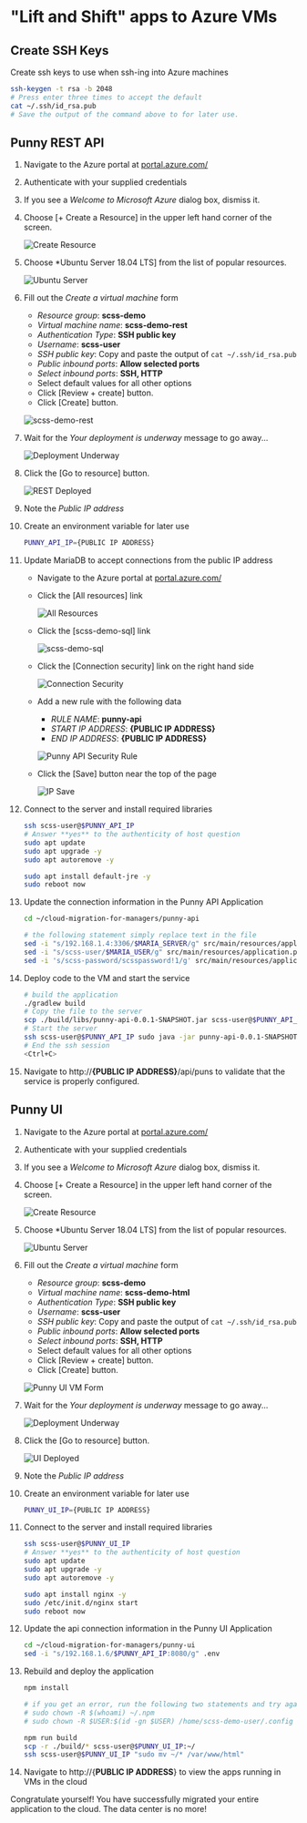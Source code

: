 # "Lift and Shift" apps to Azure VMs

## Create SSH Keys
 Create ssh keys to use when ssh-ing into Azure machines
``` bash
ssh-keygen -t rsa -b 2048
# Press enter three times to accept the default
cat ~/.ssh/id_rsa.pub
# Save the output of the command above to for later use.
```

## Punny REST API
1. Navigate to the Azure portal at
   [portal.azure.com/](https://portal.azure.com/)
1. Authenticate with your supplied credentials
1. If you see a *Welcome to Microsoft Azure* dialog box, dismiss it.
1. Choose [+ Create a Resource] in the upper left hand corner of the screen.

    ![Create Resource](./images/create-resource.png)

1. Choose *Ubuntu Server 18.04 LTS] from the list of popular resources.

    ![Ubuntu Server](./images/ubuntu-server.png)

1. Fill out the *Create a virtual machine* form
    - *Resource group*: **scss-demo**
    - *Virtual machine name*: **scss-demo-rest**
    - *Authentication Type*: **SSH public key**
    - *Username*: **scss-user**
    - *SSH public key*: Copy and paste the output of `cat ~/.ssh/id_rsa.pub`
    - *Public inbound ports*: **Allow selected ports**
    - *Select inbound ports*: **SSH, HTTP**
    - Select default values for all other options
    - Click [Review + create] button.
    - Click [Create] button.

    ![scss-demo-rest](./images/scss-demo-rest.png)

1. Wait for the *Your deployment is underway* message to go away...

    ![Deployment Underway](./images/rest-deploying.png)

1. Click the [Go to resource] button.

    ![REST Deployed](./images/rest-deployed.png)

1. Note the *Public IP address*
1. Create an environment variable for later use
    ```bash
    PUNNY_API_IP={PUBLIC IP ADDRESS}
    ```
1. Update MariaDB to accept connections from the public IP address
    - Navigate to the Azure portal at
        [portal.azure.com/](https://portal.azure.com/)
    - Click the [All resources] link 

        ![All Resources](./images/all-resources.png)

    - Click the [scss-demo-sql] link

        ![scss-demo-sql](./images/scss-demo-sql-api.png)

    - Click the [Connection security] link on the right hand side

        ![Connection Security](./images/connection-security.png)

    - Add a new rule with the following data
        * *RULE NAME*: **punny-api**
        * *START IP ADDRESS*: **{PUBLIC IP ADDRESS}**
        * *END IP ADDRESS*: **{PUBLIC IP ADDRESS}**

        ![Punny API Security Rule](./images/punny-api-sql-security.png)

    - Click the [Save] button near the top of the page

        ![IP Save](./images/ip-save.png)

1. Connect to the server and install required libraries
    ```bash
    ssh scss-user@$PUNNY_API_IP
    # Answer **yes** to the authenticity of host question
    sudo apt update
    sudo apt upgrade -y
    sudo apt autoremove -y

    sudo apt install default-jre -y
    sudo reboot now
    ```
1. Update the connection information in the Punny API Application
    ``` bash
    cd ~/cloud-migration-for-managers/punny-api

    # the following statement simply replace text in the file
    sed -i "s/192.168.1.4:3306/$MARIA_SERVER/g" src/main/resources/application.properties
    sed -i "s/scss-user/$MARIA_USER/g" src/main/resources/application.properties
    sed -i 's/scss-password/scsspassword!1/g' src/main/resources/application.properties
    ```
1. Deploy code to the VM and start the service
    ``` bash
    # build the application
    ./gradlew build
    # Copy the file to the server
    scp ./build/libs/punny-api-0.0.1-SNAPSHOT.jar scss-user@$PUNNY_API_IP:~/
    # Start the server
    ssh scss-user@$PUNNY_API_IP sudo java -jar punny-api-0.0.1-SNAPSHOT.jar --server.port=80
    # End the ssh session
    <Ctrl+C>
    ```
1. Navigate to http://**{PUBLIC IP ADDRESS}**/api/puns to validate that the
   service is properly configured.

## Punny UI
1. Navigate to the Azure portal at
   [portal.azure.com/](https://portal.azure.com/)
1. Authenticate with your supplied credentials
1. If you see a *Welcome to Microsoft Azure* dialog box, dismiss it.
1. Choose [+ Create a Resource] in the upper left hand corner of the screen.

    ![Create Resource](./images/create-resource.png)

1. Choose *Ubuntu Server 18.04 LTS] from the list of popular resources.

    ![Ubuntu Server](./images/ubuntu-server.png)

1. Fill out the *Create a virtual machine* form
    - *Resource group*: **scss-demo**
    - *Virtual machine name*: **scss-demo-html**
    - *Authentication Type*: **SSH public key**
    - *Username*: **scss-user**
    - *SSH public key*: Copy and paste the output of `cat ~/.ssh/id_rsa.pub`
    - *Public inbound ports*: **Allow selected ports**
    - *Select inbound ports*: **SSH, HTTP**
    - Select default values for all other options
    - Click [Review + create] button.
    - Click [Create] button.

    ![Punny UI VM Form](./images/ui-vm-form.png)

1. Wait for the *Your deployment is underway* message to go away...

    ![Deployment Underway](./images/rest-deploying.png)

1. Click the [Go to resource] button.

    ![UI Deployed](./images/rest-deployed.png)

1. Note the *Public IP address*
1. Create an environment variable for later use
    ```bash
    PUNNY_UI_IP={PUBLIC IP ADDRESS}
    ```
1. Connect to the server and install required libraries
    ```bash
    ssh scss-user@$PUNNY_UI_IP
    # Answer **yes** to the authenticity of host question
    sudo apt update
    sudo apt upgrade -y
    sudo apt autoremove -y

    sudo apt install nginx -y
    sudo /etc/init.d/nginx start
    sudo reboot now
    ```
1. Update the api connection information in the Punny UI Application
    ``` bash
    cd ~/cloud-migration-for-managers/punny-ui
    sed -i "s/192.168.1.6/$PUNNY_API_IP:8080/g" .env
    ```
1. Rebuild and deploy the application
    ``` bash
    npm install

    # if you get an error, run the following two statements and try again
    # sudo chown -R $(whoami) ~/.npm
    # sudo chown -R $USER:$(id -gn $USER) /home/scss-demo-user/.config

    npm run build
    scp -r ./build/* scss-user@$PUNNY_UI_IP:~/
    ssh scss-user@$PUNNY_UI_IP "sudo mv ~/* /var/www/html"
    ```
1. Navigate to http://{**PUBLIC IP ADDRESS**} to view the apps running in VMs in
   the cloud

Congratulate yourself! You have successfully migrated your entire application to
the cloud. The data center is no more!
